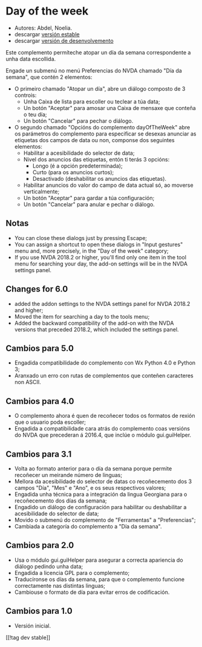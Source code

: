 # Day of the week #

*	 Autores: Abdel, Noelia.
*	 descargar [versión estable][1]
*	 descargar [versión de desenvolvemento][2]

Este complemento permíteche atopar un día da semana correspondente a unha
data escollida.

Engade un submenú no menú Preferencias do NVDA chamado "Día da semana", que
contén 2 elementos:


*	O primeiro chamado "Atopar un día", abre un diálogo composto de 3 controis:
	*	Unha Caixa de lista para escoller ou teclear a túa data;
	*	Un botón "Aceptar" para amosar una Caixa de mensaxe que conteña o teu día;
	*	Un botón "Cancelar" para pechar o diálogo.
*	O segundo chamado "Opcións do complemento dayOfTheWeek" abre os parámetros do complemento para especificar se desexas anunciar as etiquetas dos campos de data ou non, componse dos seguintes elementos:
	*	Habilitar a acesibilidade do selector de data;
	*	Nivel dos anuncios das etiquetas, entón ti terás 3 opcións:
		*	Longo (é a opción predeterminada);
		*	Curto (para os anuncios curtos);
		*	Desactivado (deshabilitar os anuncios das etiquetas).
	*	Habilitar anuncios do valor do campo de data actual só, ao moverse verticalmente;
	*	Un botón "Aceptar" para gardar a túa configuración;
	*	Un botón "Cancelar" para anular e pechar o diálogo.

## Notas ##

*	 You can close these dialogs just by pressing Escape;
*	 You can assign a shortcut to open these dialogs in "Input gestures" menu
   and, more precisely, in the "Day of the week" category;
*	 If you use NVDA 2018.2 or higher, you'll find only one item in the tool
   menu for searching your day, the add-on settings will be in the NVDA
   settings panel.

## Changes for 6.0 ##

*	 added the addon settings to the NVDA settings panel for NVDA 2018.2 and
   higher;
*	 Moved the item for searching a day to the tools menu;
*	 Added the backward compatibility of the add-on with the NVDA versions
   that preceded 2018.2, which included the settings panel.

## Cambios para 5.0 ##

*	 Engadida compatibilidade do complemento con Wx Python 4.0 e Python 3;
*	 Aranxado un erro con rutas de complementos que conteñen caracteres non
   ASCII.

## Cambios para 4.0 ##

*	 O complemento ahora é quen de recoñecer todos os formatos de rexión que o
   usuario poda escoller;
*	 Engadida a compatibilidade cara atrás do complemento coas versións do
   NVDA que precederan á 2016.4, que inclúe o módulo gui.guiHelper.

## Cambios para 3.1 ##

*	 Volta ao formato anterior para o día da semana porque permite recoñecer
   un meirande número de linguas;
*	 Mellora da acesibilidade do selector de datas co recoñecemento dos 3
   campos "Día", "Mes" e "Ano", e os seus respectivos valores;
*	 Engadida unha técnica para a integración da lingua Georgiana para o
   recoñecemento dos días da semana;
*	 Engadido un diálogo de configuración para habilitar ou deshabilitar a
   acesibilidade do selector de data;
*	 Movido o submenú do complemento de "Ferramentas" a "Preferencias";
*	 Cambiada a categoría do complemento a "Día da semana".

## Cambios para 2.0 ##

*	 Usa o módulo gui.guiHelper para asegurar a correcta apariencia do diálogo
   pedindo unha data;
*	 Engadida a licencia GPL para o complemento;
*	 Traducíronse os días da semana, para que o complemento funcione
   correctamente nas distintas linguas;
*	 Cambiouse o formato de día para evitar erros de codificación.

## Cambios para 1.0 ##

*	 Versión inicial.

[[!tag dev stable]]

[1]: https://addons.nvda-project.org/files/get.php?file=dw

[2]: https://addons.nvda-project.org/files/get.php?file=dw-dev
